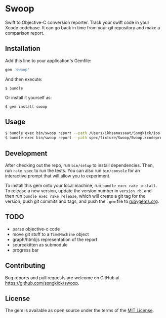 # Swoop

Swift to Objective-C conversion reporter. Track your swift code in your Xcode codebase. It can go back in time from your git repository and make a comparison report.

## Installation

Add this line to your application's Gemfile:

```ruby
gem 'swoop'
```

And then execute:

    $ bundle

Or install it yourself as:

    $ gem install swoop

## Usage

```bash
$ bundle exec bin/swoop report --path /Users/ikhsanassaat/Songkick/ios-app/Songkick/Songkick.xcodeproj --folder 'Classes/Models'
$ bundle exec bin/swoop report --path spec/fixture/Swoop/Swoop.xcodeproj --folder 'Swoop/Model'
```

## Development

After checking out the repo, run `bin/setup` to install dependencies. Then, run `rake spec` to run the tests. You can also run `bin/console` for an interactive prompt that will allow you to experiment.

To install this gem onto your local machine, run `bundle exec rake install`. To release a new version, update the version number in `version.rb`, and then run `bundle exec rake release`, which will create a git tag for the version, push git commits and tags, and push the `.gem` file to [rubygems.org](https://rubygems.org).

## TODO

* parse objective-c code
* move git stuff to a `TimeMachine` object
* graph/html/js representation of the report
* sourcekitten as submodule
* progress bar

## Contributing

Bug reports and pull requests are welcome on GitHub at https://github.com/songkick/swoop.


## License

The gem is available as open source under the terms of the [MIT License](http://opensource.org/licenses/MIT).
